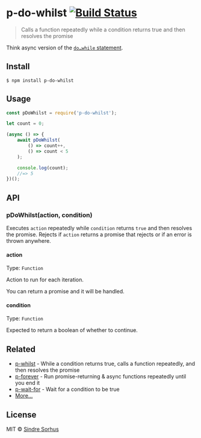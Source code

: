 # p-do-whilst [![Build Status](https://travis-ci.org/sindresorhus/p-do-whilst.svg?branch=master)](https://travis-ci.org/sindresorhus/p-do-whilst)

> Calls a function repeatedly while a condition returns true and then resolves the promise

Think async version of the [`do…while` statement](https://developer.mozilla.org/en-US/docs/Web/JavaScript/Reference/Statements/do...while).


## Install

```
$ npm install p-do-whilst
```


## Usage

```js
const pDoWhilst = require('p-do-whilst');

let count = 0;

(async () => {
	await pDoWhilst(
		() => count++,
		() => count < 5
	);

	console.log(count);
	//=> 5
})();
```


## API

### pDoWhilst(action, condition)

Executes `action` repeatedly while `condition` returns `true` and then resolves the promise. Rejects if `action` returns a promise that rejects or if an error is thrown anywhere.

#### action

Type: `Function`

Action to run for each iteration.

You can return a promise and it will be handled.

#### condition

Type: `Function`

Expected to return a boolean of whether to continue.


## Related

- [p-whilst](https://github.com/sindresorhus/p-whilst) - While a condition returns true, calls a function repeatedly, and then resolves the promise
- [p-forever](https://github.com/sindresorhus/p-forever) - Run promise-returning & async functions repeatedly until you end it
- [p-wait-for](https://github.com/sindresorhus/p-wait-for) - Wait for a condition to be true
- [More…](https://github.com/sindresorhus/promise-fun)


## License

MIT © [Sindre Sorhus](https://sindresorhus.com)
